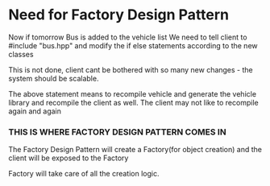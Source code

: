 # Need for Factory Design Pattern

Now if tomorrow Bus is added to the vehicle list
We need to tell client to #include "bus.hpp"
and modify the if else statements according to the new classes

This is not done, client cant be bothered with so many new changes -
the system should be scalable.

The above statement means to recompile vehicle and generate the vehicle library
and recompile the client as well. The client may not like to recompile again and again

### THIS IS WHERE FACTORY DESIGN PATTERN COMES IN

The Factory Design Pattern will create a Factory(for object creation) and
the client will be exposed to the Factory

Factory will take care of all the creation logic.
